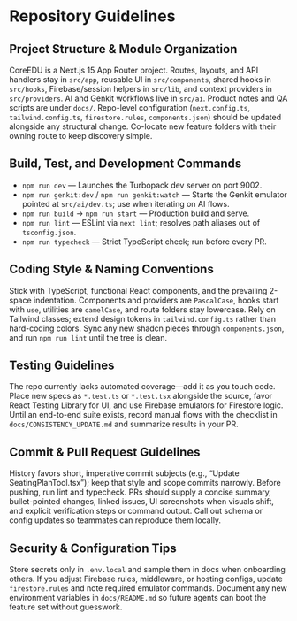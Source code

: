 # Repository Guidelines

## Project Structure & Module Organization
CoreEDU is a Next.js 15 App Router project. Routes, layouts, and API handlers stay in `src/app`, reusable UI in `src/components`, shared hooks in `src/hooks`, Firebase/session helpers in `src/lib`, and context providers in `src/providers`. AI and Genkit workflows live in `src/ai`. Product notes and QA scripts are under `docs/`. Repo-level configuration (`next.config.ts`, `tailwind.config.ts`, `firestore.rules`, `components.json`) should be updated alongside any structural change. Co-locate new feature folders with their owning route to keep discovery simple.

## Build, Test, and Development Commands
- `npm run dev` — Launches the Turbopack dev server on port 9002.
- `npm run genkit:dev` / `npm run genkit:watch` — Starts the Genkit emulator pointed at `src/ai/dev.ts`; use when iterating on AI flows.
- `npm run build` → `npm run start` — Production build and serve.
- `npm run lint` — ESLint via `next lint`; resolves path aliases out of `tsconfig.json`.
- `npm run typecheck` — Strict TypeScript check; run before every PR.

## Coding Style & Naming Conventions
Stick with TypeScript, functional React components, and the prevailing 2-space indentation. Components and providers are `PascalCase`, hooks start with `use`, utilities are `camelCase`, and route folders stay lowercase. Rely on Tailwind classes; extend design tokens in `tailwind.config.ts` rather than hard-coding colors. Sync any new shadcn pieces through `components.json`, and run `npm run lint` until the tree is clean.

## Testing Guidelines
The repo currently lacks automated coverage—add it as you touch code. Place new specs as `*.test.ts` or `*.test.tsx` alongside the source, favor React Testing Library for UI, and use Firebase emulators for Firestore logic. Until an end-to-end suite exists, record manual flows with the checklist in `docs/CONSISTENCY_UPDATE.md` and summarize results in your PR.

## Commit & Pull Request Guidelines
History favors short, imperative commit subjects (e.g., “Update SeatingPlanTool.tsx”); keep that style and scope commits narrowly. Before pushing, run lint and typecheck. PRs should supply a concise summary, bullet-pointed changes, linked issues, UI screenshots when visuals shift, and explicit verification steps or command output. Call out schema or config updates so teammates can reproduce them locally.

## Security & Configuration Tips
Store secrets only in `.env.local` and sample them in docs when onboarding others. If you adjust Firebase rules, middleware, or hosting configs, update `firestore.rules` and note required emulator commands. Document any new environment variables in `docs/README.md` so future agents can boot the feature set without guesswork.
